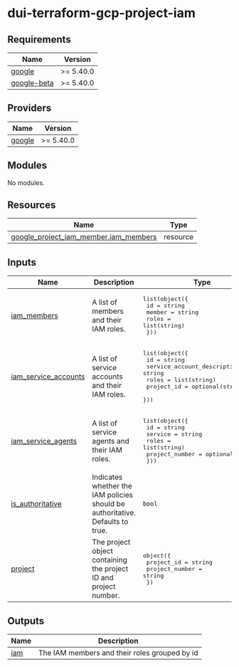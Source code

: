 # dui-terraform-gcp-project-iam
<!-- BEGIN_TF_DOCS -->
## Requirements

| Name | Version |
|------|---------|
| <a name="requirement_google"></a> [google](#requirement\_google) | >= 5.40.0 |
| <a name="requirement_google-beta"></a> [google-beta](#requirement\_google-beta) | >= 5.40.0 |

## Providers

| Name | Version |
|------|---------|
| <a name="provider_google"></a> [google](#provider\_google) | >= 5.40.0 |

## Modules

No modules.

## Resources

| Name | Type |
|------|------|
| [google_project_iam_member.iam_members](https://registry.terraform.io/providers/hashicorp/google/latest/docs/resources/project_iam_member) | resource |

## Inputs

| Name | Description | Type | Default | Required |
|------|-------------|------|---------|:--------:|
| <a name="input_iam_members"></a> [iam\_members](#input\_iam\_members) | A list of members and their IAM roles. | <pre>list(object({<br>    id     = string<br>    member = string<br>    roles  = list(string)<br>  }))</pre> | `[]` | no |
| <a name="input_iam_service_accounts"></a> [iam\_service\_accounts](#input\_iam\_service\_accounts) | A list of service accounts and their IAM roles. | <pre>list(object({<br>    id                          = string<br>    service_account_description = string<br>    roles                       = list(string)<br>    project_id                  = optional(string)<br>  }))</pre> | `[]` | no |
| <a name="input_iam_service_agents"></a> [iam\_service\_agents](#input\_iam\_service\_agents) | A list of service agents and their IAM roles. | <pre>list(object({<br>    id             = string<br>    service        = string<br>    roles          = list(string)<br>    project_number = optional(string)<br>  }))</pre> | `[]` | no |
| <a name="input_is_authoritative"></a> [is\_authoritative](#input\_is\_authoritative) | Indicates whether the IAM policies should be authoritative. Defaults to true. | `bool` | `false` | no |
| <a name="input_project"></a> [project](#input\_project) | The project object containing the project ID and project number. | <pre>object({<br>    project_id     = string<br>    project_number = string<br>  })</pre> | n/a | yes |

## Outputs

| Name | Description |
|------|-------------|
| <a name="output_iam"></a> [iam](#output\_iam) | The IAM members and their roles grouped by id |
<!-- END_TF_DOCS -->